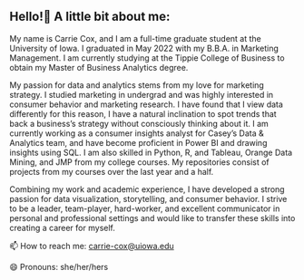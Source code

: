 ## Hello!👋 A little bit about me:

My name is Carrie Cox, and I am a full-time graduate student at the University of Iowa. I graduated in May 2022 with my B.B.A. in Marketing Management. I am currently studying at the Tippie College of Business to obtain my Master of Business Analytics degree. 

My passion for data and analytics stems from my love for marketing strategy. I studied marketing in undergrad and was highly interested in consumer behavior and marketing research. I have found that I view data differently for this reason, I have a natural inclination to spot trends that back a business’s strategy without consciously thinking about it. I am currently working as a consumer insights analyst for Casey’s Data & Analytics team, and have become proficient in Power BI and drawing insights using SQL. I am also skilled in Python, R, and Tableau, Orange Data Mining, and JMP from my college courses. My repositories consist of projects from my courses over the last year and a half.

Combining my work and academic experience, I have developed a strong passion for data visualization, storytelling, and consumer behavior. I strive to be a leader, team-player, hard-worker, and excellent communicator in personal and professional settings and would like to transfer these skills into creating a career for myself.


📫 How to reach me: carrie-cox@uiowa.edu

😄 Pronouns: she/her/hers


<!--
**CarrieCox/CarrieCox** is a ✨ _special_ ✨ repository because its `README.md` (this file) appears on your GitHub profile.


